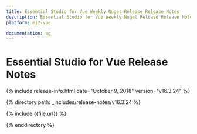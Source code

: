 ```yaml
---
title: Essential Studio for Vue Weekly Nuget Release Release Notes  
description: Essential Studio for Vue Weekly Nuget Release Release Notes  
platform: ej2-vue

documentation: ug
---
```


# Essential Studio for  Vue  Release Notes  

{% include release-info.html date="October 9, 2018"   version="v16.3.24"  %} 

{% directory path: _includes/release-notes/v16.3.24 %}

{% include {{file.url}} %}

{% enddirectory %}
